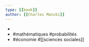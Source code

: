 ```yaml
---
type: [[book]]
author: [[Charles Manski]]
---
```

-
- #mathématiques #probabilités
- #économie #[[sciences sociales]]